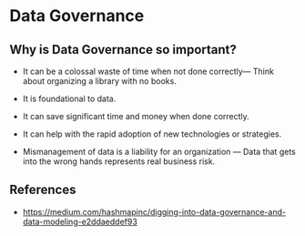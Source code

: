 # Data Governance

## Why is Data Governance so important?

- It can be a colossal waste of time when not done correctly— Think about organizing
  a library with no books.

- It is foundational to data.

- It can save significant time and money when done correctly.

- It can help with the rapid adoption of new technologies or strategies.

- Mismanagement of data is a liability for an organization — Data that gets into
  the wrong hands represents real business risk.

## References

- https://medium.com/hashmapinc/digging-into-data-governance-and-data-modeling-e2ddaeddef93
